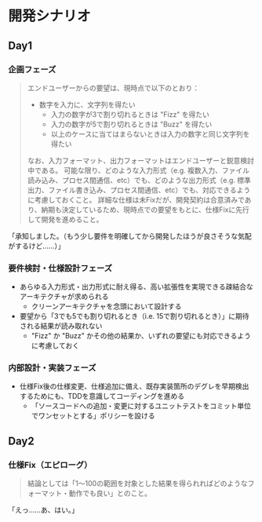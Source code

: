 ﻿# 開発シナリオ
## Day1
### 企画フェーズ
> エンドユーザーからの要望は、現時点で以下のとおり：
> * 数字を入力に、文字列を得たい
>     * 入力の数字が3で割り切れるときは "Fizz" を得たい
>     * 入力の数字が5で割り切れるときは "Buzz" を得たい
>     * 以上のケースに当てはまらないときは入力の数字と同じ文字列を得たい
>
> なお、入力フォーマット、出力フォーマットはエンドユーザーと鋭意検討中である。
> 可能な限り、どのような入力形式（e.g. 複数入力、ファイル読み込み、プロセス間通信、etc）でも、どのような出力形式（e.g. 標準出力、ファイル書き込み、プロセス間通信、etc）でも、対応できるように考慮しておくこと。
> 詳細な仕様は未Fixだが、開発契約は合意済みであり、納期も決定しているため、現時点での要望をもとに、仕様Fixに先行して開発を進めること。

「承知しました。（もう少し要件を明確してから開発したほうが良さそうな気配がするけど……）」

### 要件検討・仕様設計フェーズ
* あらゆる入力形式・出力形式に耐え得る、高い拡張性を実現できる疎結合なアーキテクチャが求められる
    * クリーンアーキテクチャを念頭において設計する
* 要望から「3でも5でも割り切れるとき（i.e. 15で割り切れるとき）」に期待される結果が読み取れない
    * "Fizz" か "Buzz" かその他の結果か、いずれの要望にも対応できるように考慮しておく

### 内部設計・実装フェーズ
* 仕様Fix後の仕様変更、仕様追加に備え、既存実装箇所のデグレを早期検出するためにも、TDDを意識してコーディングを進める
    * 「ソースコードへの追加・変更に対するユニットテストをコミット単位でワンセットとする」ポリシーを設ける


## Day2
### 仕様Fix（エピローグ）
> 結論としては「1〜100の範囲を対象とした結果を得られればどのようなフォーマット・動作でも良い」とのこと。

「えっ……あ、はい。」
